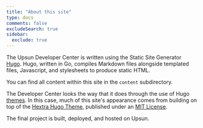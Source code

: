 ```yaml
---
title: "About this site"
type: docs
comments: false
excludeSearch: true
sidebar:
  exclude: true
---
```


The Upsun Developer Center is written using the Static Site Generator [Hugo](https://gohugo.io/). 
Hugo, written in Go, compiles Markdown files alongside templated files, Javascript, and stylesheets to produce static HTML.

You can find all content within this site in the `content` subdirectory.

The Developer Center looks the way that it does through the use of Hugo [themes](https://gohugo.io/contribute/themes/).
In this case, much of this site's appearance comes from building on top of the [Hextra Hugo Theme](https://imfing.github.io/hextra/), 
published under an [MIT License](https://github.com/imfing/hextra/blob/main/LICENSE).

The final project is built, deployed, and hosted on Upsun. 
